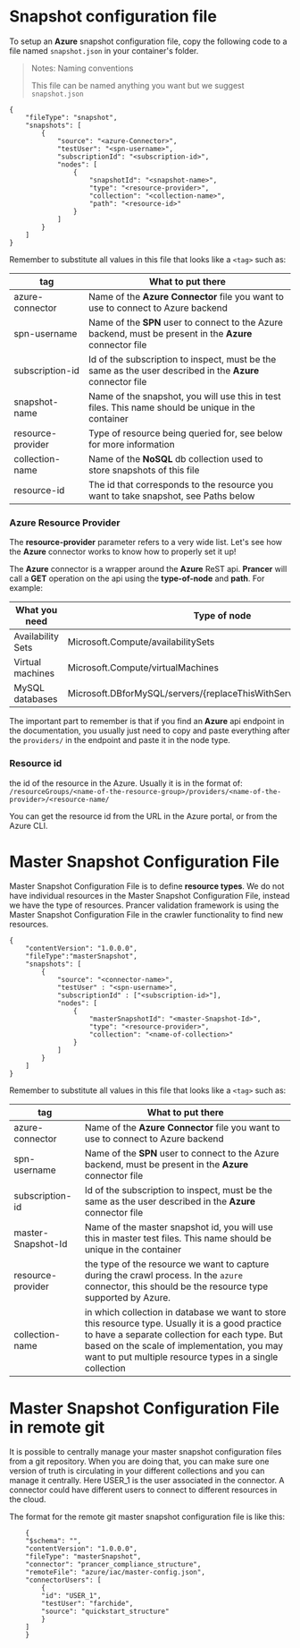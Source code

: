 # Snapshot configuration file

To setup an **Azure** snapshot configuration file, copy the following code to a file named `snapshot.json` in your container's folder.

> <NoteTitle>Notes: Naming conventions</NoteTitle>
>
> This file can be named anything you want but we suggest `snapshot.json`

    {
        "fileType": "snapshot",
        "snapshots": [
            {
                "source": "<azure-Connector>",
                "testUser": "<spn-username>",
                "subscriptionId": "<subscription-id>",
                "nodes": [
                    {
                        "snapshotId": "<snapshot-name>",
                        "type": "<resource-provider>",
                        "collection": "<collection-name>",
                        "path": "<resource-id>"
                    }
                ]
            }
        ]
    }

Remember to substitute all values in this file that looks like a `<tag>` such as:

| tag | What to put there |
|-----|-------------------|
| azure-connector | Name of the **Azure Connector** file you want to use to connect to Azure backend |
| spn-username | Name of the **SPN** user to connect to the Azure backend, must be present in the **Azure** connector file |
| subscription-id | Id of the subscription to inspect, must be the same as the user described in the **Azure** connector file |
| snapshot-name | Name of the snapshot, you will use this in test files. This name should be unique in the container |
| resource-provider | Type of resource being queried for, see below for more information |
| collection-name | Name of the **NoSQL** db collection used to store snapshots of this file |
| resource-id | The id that corresponds to the resource you want to take snapshot, see Paths below |

### Azure Resource Provider

The **resource-provider** parameter refers to a very wide list. Let's see how the **Azure** connector works to know how to properly set it up!

The **Azure** connector is a wrapper around the **Azure** ReST api. **Prancer** will call a **GET** operation on the api using the **type-of-node** and **path**. For example:

| What you need | Type of node |
|---------------|--------------|
| Availability Sets | Microsoft.Compute/availabilitySets | 
| Virtual machines | Microsoft.Compute/virtualMachines |
| MySQL databases | Microsoft.DBforMySQL/servers/{replaceThisWithServerName}/databases |

The important part to remember is that if you find an **Azure** api endpoint in the documentation, you usually just need to copy and paste everything after the `providers/` in the endpoint and paste it in the node type.

### Resource id

the id of the resource in the Azure. Usually it is in the format of: 
`/resourceGroups/<name-of-the-resource-group>/providers/<name-of-the-provider>/<resource-name/`

You can get the resource id from the URL in the Azure portal, or from the Azure CLI.

# Master Snapshot Configuration File
Master Snapshot Configuration File is to define **resource types**. We do not have individual resources in the Master Snapshot Configuration File, instead we have the type of resources.
Prancer validation framework is using the Master Snapshot Configuration File in the crawler functionality to find new resources.

```
{
    "contentVersion": "1.0.0.0",
    "fileType":"masterSnapshot",
    "snapshots": [
        {
            "source": "<connector-name>",
            "testUser" : "<spn-username>",
            "subscriptionId" : ["<subscription-id>"],
            "nodes": [
                {
                    "masterSnapshotId": "<master-Snapshot-Id>",
                    "type": "<resource-provider>",
                    "collection": "<name-of-collection>"
                }
            ]
        }
    ]
}
```
Remember to substitute all values in this file that looks like a `<tag>` such as:

| tag | What to put there |
|-----|-------------------|
| azure-connector | Name of the **Azure Connector** file you want to use to connect to Azure backend |
| spn-username | Name of the **SPN** user to connect to the Azure backend, must be present in the **Azure** connector file |
| subscription-id | Id of the subscription to inspect, must be the same as the user described in the **Azure** connector file |
| master-Snapshot-Id | Name of the master snapshot id, you will use this in master test files. This name should be unique in the container |
| resource-provider | the type of the resource we want to capture during the crawl process. In the `azure` connector, this should be the resource type supported by Azure. |
| collection-name | in which collection in database we want to store this resource type. Usually it is a good practice to have a separate collection for each type. But based on the scale of implementation, you may want to put multiple resource types in a single collection |

# Master Snapshot Configuration File in remote git
It is possible to centrally manage your master snapshot configuration files from a git repository. When you are doing that, you can make sure one version of truth is circulating in your different collections and you can manage it centrally. Here USER_1 is the user associated in the connector. A connector could have different users to connect to different resources in the cloud.

The format for the remote git master snapshot configuration file is like this:

```
    {
    "$schema": "",
    "contentVersion": "1.0.0.0",
    "fileType": "masterSnapshot",
    "connector": "prancer_compliance_structure",
    "remoteFile": "azure/iac/master-config.json",
    "connectorUsers": [
        {
        "id": "USER_1",
        "testUser": "farchide",
        "source": "quickstart_structure"
        }
    ]
    }
```


